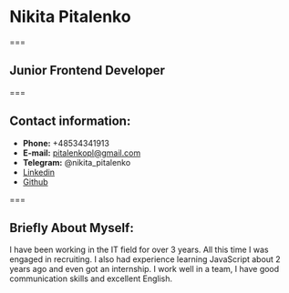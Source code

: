 # **Nikita Pitalenko**

===

## **Junior Frontend Developer**

===

## **Contact information:**

* **Phone:** +48534341913
* **E-mail:** pitalenkopl@gmail.com
* **Telegram:** @nikita_pitalenko
* [Linkedin](https://www.linkedin.com/in/nikita-pitalenko-7759161b2/)
* [Github](https://github.com/walleq)

===

## **Briefly About Myself:** 

I have been working in the IT field for over 3 years. All this time I was engaged in recruiting. I also had experience learning JavaScript about 2 years ago and even got an internship. I work well in a team, I have good communication skills and excellent English.
